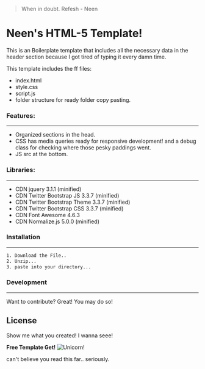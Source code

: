 > When in doubt. Refesh
> \- Neen

# Neen's HTML-5 Template!

This is an Boilerplate template that includes all the necessary data in the header section because I got tired of typing it every damn time.

This template includes the ff files:

  - index.html
  - style.css
  - script.js
  - folder structure for ready folder copy pasting.

### Features:
----
 - Organized sections in the head. 
 - CSS has media queries ready for responsive development!  and a debug class for checking where those pesky paddings went. 
 - JS src at the bottom. 

### Libraries:
----
- CDN jquery 3.1.1 (minified)
- CDN Twitter Bootstrap JS 3.3.7 (minified)
- CDN Twitter Bootstrap Theme 3.3.7 (minified)
- CDN Twitter Bootstrap CSS 3.3.7 (minified)
- CDN Font Awesome 4.6.3
- CDN Normalize.js 5.0.0 (minified)

### Installation
----
```sh
1. Download the File..
2. Unzip...
3. paste into your directory...
```
### Development
----
Want to contribute? Great! You may do so!

License
----
Show me what you created! I wanna seee!


**Free Template Get!**
![Unicorn!](https://s-media-cache-ak0.pinimg.com/originals/dc/02/b2/dc02b274f7b9d2f55bb7dcb32c887042.png)

can't believe you read this far.. seriously.
